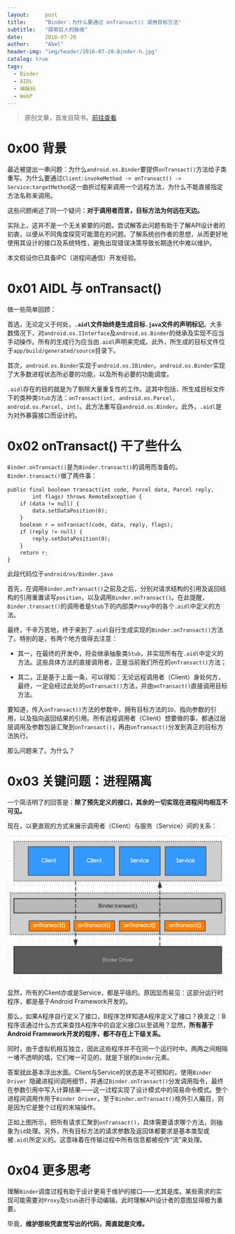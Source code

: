 ```yaml
---
layout:     post
title:      "Binder：为什么要通过 onTransact() 调用目标方法"
subtitle:   "探索巨人的脉络"
date:       2016-07-28
author:     "Abel"
header-img: "img/header/2016-07-28-Binder-h.jpg"
catalog: true
tags:
  - Binder
  - AIDL
  - 编解码
  - WebP
---
```


> 原创文章，首发自简书。[前往查看](https://www.jianshu.com/p/b260051237fe)

# 0x00 背景

最近被提出一串问题：为什么`android.os.Binder`要提供`onTransact()`方法给子类重写。为什么要通过`Client:invokeMethod -> onTransact() -> Service:targetMethod`这一曲折过程来调用一个远程方法，为什么不能直接指定方法名称来调用。

这些问题阐述了同一个疑问：**对于调用者而言，目标方法为何远在天边。**

实际上，这并不是一个无关紧要的问题。尝试解答此问题有助于了解API设计者的初衷，以便从不同角度探究可能潜在的问题。了解系统创作者的思想，从而更好地使用其设计的接口及系统特性，避免出现错误决策导致长期迭代中难以维护。

本文假设你已具备IPC（进程间通信）开发经验。

# 0x01 AIDL 与 onTransact()

做一些简单回顾：

首选，无论定义于何处，**`.aidl`文件始终是生成目标`.java`文件的声明标记**。大多数情况下，对`android.os.IInterface`及`android.os.Binder`的继承及实现不应当手动操作。所有的生成行为应当由`.aidl`声明来完成。此外，所生成的目标文件位于`app/build/generated/source`目录下。

其次，`android.os.Binder`实现于`android.os.IBinder`。`android.os.Binder`实现了大多数进程状态所必要的功能，以及所有必要的功能调度。

`.aidl`存在的目的就是为了剔除大量重复性的工作。这其中包括，所生成目标文件下的类种类`Stub`方法：`onTransact(int, android.os.Parcel, android.os.Parcel, int)`。此方法重写自`android.os.Binder`。此外，`.aidl`是为对外暴露接口而设计的。

# 0x02 onTransact() 干了些什么

`Binder.onTransact()`是为`Binder.transact()`的调用而准备的。`Binder.transact()`做了两件事：

```
public final boolean transact(int code, Parcel data, Parcel reply,
        int flags) throws RemoteException {
    if (data != null) {
        data.setDataPosition(0);
    }
    boolean r = onTransact(code, data, reply, flags);
    if (reply != null) {
        reply.setDataPosition(0);
    }
    return r;
}
```

此段代码位于`android/os/Binder.java`

首先，在调用`Binder.onTransact()`之前及之后，分别对请求结构的引用及返回结构的引用重置读写`position`，以及调用`Binder.onTransact()`。在此提醒，`Binder.transact()`的调用者是`Stub`下的内部类`Proxy`中的各个`.aidl`中定义的方法。

最终，千辛万苦地，终于来到了`.aidl`自行生成实现的`Binder.onTransact()`方法了。特别的是，有两个地方值得去注意：

- 其一，在最终的开发中，将会继承抽象类`Stub`，并实现所有在`.aidl`中定义的方法。这些具体方法的直接调用者，正是当前我们所在的`onTransact()`方法；

- 其二，正是基于上面一条，可以得知：无论远程调用者（Client）身处何方，最终，一定会经过此处的`onTransact()`方法，并由`onTransact()`直接调用目标方法。

要知道，传入`onTransact()`方法的参数中，拥有目标方法的`ID`、指向参数的引用，以及指向返回结果的引用。所有远程调用者（Client）想要做的事，都通过层层调用及参数包装汇聚到`onTransact()`，再由`onTransact()`分发到真正的目标方法执行。

那么问题来了。为什么？

# 0x03 关键问题：进程隔离

一个简洁明了的回答是：**除了预先定义的接口，其余的一切实现在进程间均相互不可见。**

现在，以更直观的方式来展示调用者（Client）与服务（Service）间的关系：

![上下层关系](/img/in_post/2016-07-28-Binder-0.png)

显然，所有的Client亦或是Service，都是平级的。原因显而易见：这部分运行时程序，都是基于Android Framework开发的。

那么，如果A程序自行定义了接口，B程序怎样知道A程序定义了接口？换言之：B程序该通过什么方式来查找A程序中的自定义接口以至调用？显然，**所有基于Android Framework开发的程序，都不存在上下级关系。**

同时，由于虚拟机相互独立，因此这些程序并不在同一个运行时中。两两之间相隔一堵不透明的墙，它们唯一可见的，就是下层的`Binder`元素。

答案就此基本浮出水面。Client与Service的状态是不可预知的，使用`Binder Driver `隐藏进程间调用细节，并通过`Binder.onTransact()`分发调用指令，最终在参数引用中写入计算结果——这一过程实现了设计模式中的简易命令模式。整个进程间调用作用于`Binder Driver`，至于`Binder.onTransact()`格外引人瞩目，则是因为它是整个过程的末端操作。

正如上图所示，把所有请求汇聚到`onTransact()`，具体需要请求哪个方法，则抽象为`id`处理。另外，所有目标方法的请求参数及返回体都要求是基本类型或被`.aidl`所定义的。这意味着在传输过程中所有信息都被视作“流”来处理。

# 0x04 更多思考

理解`Binder`调度过程有助于设计更易于维护的接口——尤其是库。某些需求的实现可能需要对`Proxy`及`Stub`进行手动编辑，此时理解API设计者的意图显得极为重要。

毕竟，**维护那些凭直觉写出的代码，简直就是灾难。**